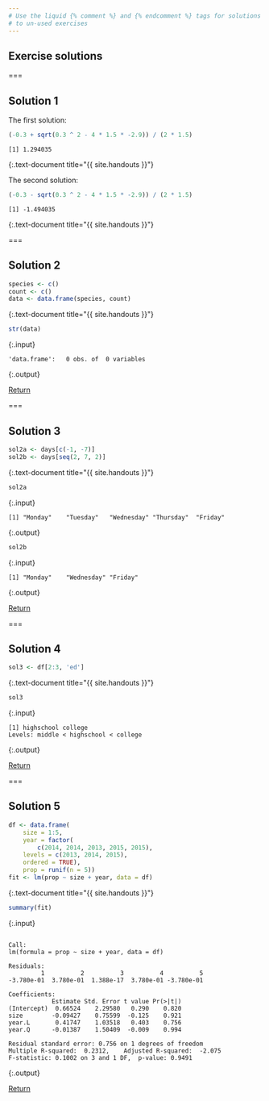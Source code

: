 ```yaml
---
# Use the liquid {% comment %} and {% endcomment %} tags for solutions
# to un-used exercises
---
```


## Exercise solutions

===

## Solution 1

The first solution:


~~~r
(-0.3 + sqrt(0.3 ^ 2 - 4 * 1.5 * -2.9)) / (2 * 1.5)
~~~

~~~
[1] 1.294035
~~~
{:.text-document title="{{ site.handouts }}"}

The second solution:


~~~r
(-0.3 - sqrt(0.3 ^ 2 - 4 * 1.5 * -2.9)) / (2 * 1.5)
~~~

~~~
[1] -1.494035
~~~
{:.text-document title="{{ site.handouts }}"}

===

## Solution 2


~~~r
species <- c()
count <- c()
data <- data.frame(species, count)
~~~
{:.text-document title="{{ site.handouts }}"}


~~~r
str(data)
~~~
{:.input}
~~~
'data.frame':	0 obs. of  0 variables
~~~
{:.output}

<aside class="notes" markdown="block">

[Return](#exercise-1)

</aside>

===

## Solution 3


~~~r
sol2a <- days[c(-1, -7)]
sol2b <- days[seq(2, 7, 2)]
~~~
{:.text-document title="{{ site.handouts }}"}


~~~r
sol2a
~~~
{:.input}
~~~
[1] "Monday"    "Tuesday"   "Wednesday" "Thursday"  "Friday"   
~~~
{:.output}


~~~r
sol2b
~~~
{:.input}
~~~
[1] "Monday"    "Wednesday" "Friday"   
~~~
{:.output}

<aside class="notes" markdown="block">

[Return](#exercise-2)

</aside>

===

## Solution 4


~~~r
sol3 <- df[2:3, 'ed']
~~~
{:.text-document title="{{ site.handouts }}"}


~~~r
sol3
~~~
{:.input}
~~~
[1] highschool college   
Levels: middle < highschool < college
~~~
{:.output}

<aside class="notes" markdown="block">

[Return](#exercise-3)

</aside>

===

## Solution 5


~~~r
df <- data.frame(
    size = 1:5,
    year = factor(
        c(2014, 2014, 2013, 2015, 2015),
	levels = c(2013, 2014, 2015),
	ordered = TRUE),
    prop = runif(n = 5))
fit <- lm(prop ~ size + year, data = df)
~~~
{:.text-document title="{{ site.handouts }}"}


~~~r
summary(fit)
~~~
{:.input}
~~~

Call:
lm(formula = prop ~ size + year, data = df)

Residuals:
         1          2          3          4          5 
-3.780e-01  3.780e-01  1.388e-17  3.780e-01 -3.780e-01 

Coefficients:
            Estimate Std. Error t value Pr(>|t|)
(Intercept)  0.66524    2.29580   0.290    0.820
size        -0.09427    0.75599  -0.125    0.921
year.L       0.41747    1.03518   0.403    0.756
year.Q      -0.01387    1.50409  -0.009    0.994

Residual standard error: 0.756 on 1 degrees of freedom
Multiple R-squared:  0.2312,	Adjusted R-squared:  -2.075 
F-statistic: 0.1002 on 3 and 1 DF,  p-value: 0.9491
~~~
{:.output}

<aside class="notes" markdown="block">

[Return](#exercise-4)

</aside>
